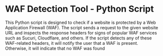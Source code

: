 # WAF Detection Tool - Python Script



This Python script is designed to check if a website is protected by a Web Application Firewall (WAF). The script sends a request to the given website URL and inspects the response headers for signs of popular WAF services such as Sucuri, Cloudflare, and others. If the script detects any of these WAF-related headers, it will notify the user that a WAF is present. Otherwise, it will indicate that no WAF was found 
